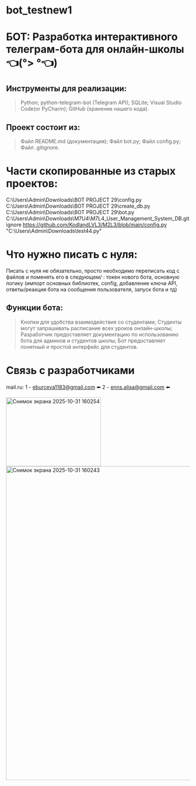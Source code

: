# bot_testnew1
# БОТ: Разработка интерактивного телеграм-бота для онлайн-школы👈(°> °👈)

## Инструменты для реализации:
> Python;
> python-telegram-bot (Telegram API);
> SQLite;
> Visual Studio Code(or PyCharm);
> GitHub (хранение нашего кода).

## Проект состоит из:
> Файл README.md (документация);
> Файл bot.py;
> Файл config.py;
> Файл .gitignore.

# Части скопированные из старых проектов:
C:\Users\Admin\Downloads\BOT PROJECT 29\config.py
C:\Users\Admin\Downloads\BOT PROJECT 29\create_db.py
C:\Users\Admin\Downloads\BOT PROJECT 29\bot.py
C:\Users\Admin\Downloads\M7U4\M7L4_User_Management_System_DB\.gitignore
https://github.com/KodlandLVL3/M2L3/blob/main/config.py
"C:\Users\Admin\Downloads\test44.py"

# Что нужно писать с нуля:
Писать с нуля не обязательно, просто необходимо переписать код с файлов и поменять его в следующем/ : токен нового бота, основную логику (импорт основных библиотек, config, добавление ключа API, ответы/реакция бота на сообщения пользователя, запуск бота и тд) 

## Функции бота:
> Кнопки для удобства взаимодействия со студентами;
> Студенты могут запрашивать расписание всех уроков онлайн-школы;
> Разработчик предоставляет документацию по использованию бота для админов и студентов школы;
> Бот предоставляет понятный и простой интерфейс для студентов.

# Связь с разработчиками
mail.ru:
1 - eburceva1183@gmail.com ⬅️
2 - enns.alisa@gmail.com ⬅️

<img width="260" height="188" alt="Снимок экрана 2025-10-31 160254" src="https://github.com/user-attachments/assets/59ecca35-317b-497b-990e-7d225d82e72d" />
<img width="934" height="858" alt="Снимок экрана 2025-10-31 160243" src="https://github.com/user-attachments/assets/a8c018d4-1dcb-42c1-8ce5-2ffb0a93d119" />
